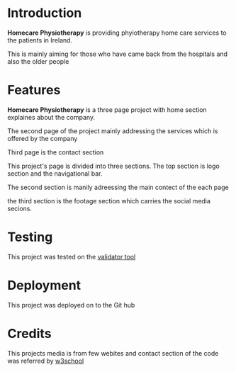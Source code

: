 <!DOCTYPE html>
<html>
<head>
</head>
<body>
</body>
<h1>Introduction</h1>
<p><strong>Homecare Physiotherapy</strong> is providing phyiotherapy home care services to the patients in Ireland.</p>
<p>This is mainly aiming for those who have came back from the hospitals and also the older people</p>
<h1>Features</h1>
<p><strong>Homecare Physiotherapy</strong> is a three page project with home section explaines about the company.</p>
<p>The second page of the project mainly addressing the services which is offered by the company</p>
<p>Third page is the contact section</p>
<p>This project's page is divided into three sections. The top section is logo section and the navigational bar.</p>
<p>The second section is manily adreessing the main contect of the each page</p>
<p>the third section is the footage section which carries the social media secions.</p>
<h1>Testing</h1>
<p>This project was tested on the <a href= "https://validator.w3.org/#validate_by_uri"> validator tool</a></p>
<h1>Deployment</h1>
<p>This project was deployed on to the Git hub</p>
<h1>Credits</h1>
<p>This projects media is from few webites and contact section of the code was referred by <a href=https://www.w3schools.com/html/default.asp> w3school</a></p>
</html>